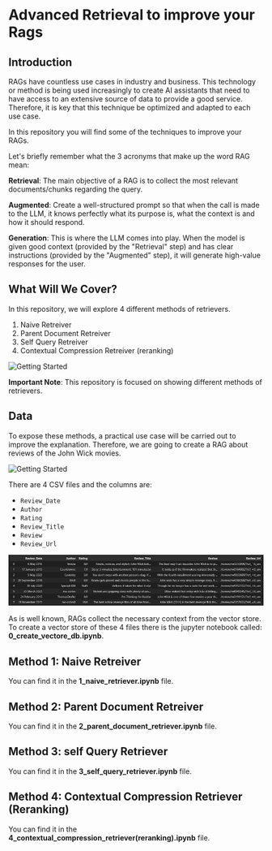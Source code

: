 # Advanced Retrieval to improve your Rags


## Introduction

RAGs have countless use cases in industry and business. This technology or method is being used increasingly to create AI assistants that need to have access to an extensive source of data to provide a good service. Therefore, it is key that this technique be optimized and adapted to each use case.

In this repository you will find some of the techniques to improve your RAGs. 

Let's briefly remember what the 3 acronyms that make up the word RAG mean:

**Retrieval**: The main objective of a RAG is to collect the most relevant documents/chunks regarding the query.

**Augmented**: Create a well-structured prompt so that when the call is made to the LLM, it knows perfectly what its purpose is, what the context is and how it should respond.

**Generation**: This is where the LLM comes into play. When the model is given good context (provided by the "Retrieval" step) and has clear instructions (provided by the "Augmented" step), it will generate high-value responses for the user.


## What Will We Cover?

In this repository, we will explore 4 different methods of retrievers.

1. Naive Retreiver
2. Parent Document Retreiver
3. Self Query Retreiver
4. Contextual Compression Retreiver (reranking)

![Getting Started](img/readme.png)


**Important Note**: This repository is focused on showing different methods of retrievers.


## Data

To expose these methods, a practical use case will be carried out to improve the explanation. Therefore, we are going to create a RAG about reviews of the John Wick movies.

![Getting Started](img/john.avif)


There are 4 CSV files and the columns are:

- `Review_Date`
- `Author`
- `Rating`
- `Review_Title`
- `Review`
- `Review_Url`

![Getting Started](img/dataset.png)

As is well known, RAGs collect the necessary context from the vector store. To create a vector store of these 4 files there is the jupyter notebook called: **0_create_vectore_db.ipynb**.


## Method 1: Naive Retreiver
You can find it in the **1_naive_retriever.ipynb** file.

## Method 2: Parent Document Retreiver
You can find it in the **2_parent_document_retriever.ipynb** file.

## Method 3: self Query Retriever
You can find it in the **3_self_query_retriever.ipynb** file.

## Method 4: Contextual Compression Retriever (Reranking)
You can find it in the **4_contextual_compression_retriever(reranking).ipynb** file.